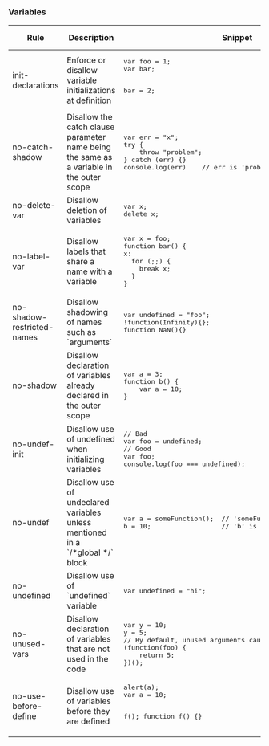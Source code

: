 ### Variables
<table>
<thead>
<tr>
<th>Rule</th>
<th>Description</th>
<th>Snippet</th>
<th>ESLint Default</th>
<th>Link</th>
</tr>
</thead>
<tbody>
<tr>
<td>init-declarations</td>
<td>Enforce or disallow variable initializations at definition</td>
<td>
<pre>
var foo = 1;
var bar;

bar = 2;
</pre>
</td>
<td>Off</td>
<td>[Link](http://eslint.org/docs/rules/init-declarations)</td>
</tr>
<tr>
<td>no-catch-shadow</td>
<td>Disallow the catch clause parameter name being the same as a variable in the outer scope</td>
<td>
<pre>
var err = "x";
try {
    throw "problem";
} catch (err) {}
console.log(err)    // err is 'problem', not 'x'
</pre>
</td>
<td>Off</td>
<td>[Link](http://eslint.org/docs/rules/no-catch-shadow)</td>
</tr>
<tr>
<td>no-delete-var</td>
<td>Disallow deletion of variables</td>
<td>
<pre>
var x;
delete x;
</pre>
</td>
<td>Error</td>
<td>[Link](http://eslint.org/docs/rules/no-delete-var)</td>
</tr>
<tr>
<td>no-label-var</td>
<td>Disallow labels that share a name with a variable</td>
<td>
<pre>
var x = foo;
function bar() {
x:
  for (;;) {
    break x;
  }
}
</pre>
</td>
<td>Off</td>
<td>[Link](http://eslint.org/docs/rules/no-label-var)</td>
</tr>
<tr>
<td>no-shadow-restricted-names</td>
<td>Disallow shadowing of names such as `arguments`</td>
<td>
<pre>
var undefined = "foo";
!function(Infinity){};
function NaN(){}
</pre>
</td>
<td>Off</td>
<td>[Link](http://eslint.org/docs/rules/no-shadow-restricted-names)</td>
</tr>
<tr>
<td>no-shadow</td>
<td>Disallow declaration of variables already declared in the outer scope</td>
<td>
<pre>
var a = 3;
function b() {
    var a = 10;
}
</pre>
</td>
<td>Off</td>
<td>[Link](http://eslint.org/docs/rules/no-shadow)</td>
</tr>
<tr>
<td>no-undef-init</td>
<td>Disallow use of undefined when initializing variables</td>
<td>
<pre>
// Bad
var foo = undefined;
// Good
var foo;
console.log(foo === undefined);     // true
</pre>
</td>
<td>Off</td>
<td>[Link](http://eslint.org/docs/rules/no-undef-init)</td>
</tr>
<tr>
<td>no-undef</td>
<td>Disallow use of undeclared variables unless mentioned in a `/*global */` block</td>
<td>
<pre>
var a = someFunction();  // 'someFunction' is not defined.
b = 10;                  // 'b' is not defined.
</pre>
</td>
<td>Error</td>
<td>[Link](http://eslint.org/docs/rules/no-undef)</td>
</tr>
<tr>
<td>no-undefined</td>
<td>Disallow use of `undefined` variable</td>
<td>
<pre>
var undefined = "hi";
</pre>
</td>
<td>Off</td>
<td>[Link](http://eslint.org/docs/rules/no-undefined)</td>
</tr>
<tr>
<td>no-unused-vars</td>
<td>Disallow declaration of variables that are not used in the code</td>
<td>
<pre>
var y = 10;
y = 5;
// By default, unused arguments cause warnings.
(function(foo) {
    return 5;
})();
</pre>
</td>
<td>Error</td>
<td>[Link](http://eslint.org/docs/rules/no-unused-vars)</td>
</tr>
<tr>
<td>no-use-before-define</td>
<td>Disallow use of variables before they are defined</td>
<td>
<pre>
alert(a);
var a = 10;

f();
function f() {}
</pre>
</td>
<td>Off</td>
<td>[Link](http://eslint.org/docs/rules/no-use-before-define)</td>
</tr>
</tbody>
<table>
